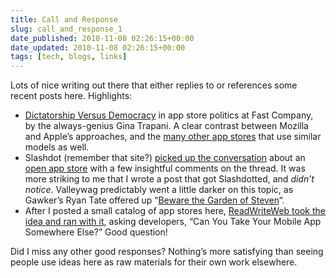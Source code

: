 ```yaml
---
title: Call and Response
slug: call_and_response_1
date_published: 2010-11-08 02:26:15+00:00
date_updated: 2010-11-08 02:26:15+00:00
tags: [tech, blogs, links]
---
```

Lots of nice writing out there that either replies to or references some recent posts here. Highlights:

- [Dictatorship Versus Democracy](http://www.fastcompany.com/1697038/battle-of-the-app-store-models-dictatorship-versus-democracy) in app store politics at Fast Company, by the always-genius Gina Trapani. A clear contrast between Mozilla and Apple’s approaches, and the [many other app stores](/2010/10/20/all_the_app_stores) that use similar models as well.
- Slashdot (remember that site?) [picked up the conversation](http://apple.slashdot.org/story/10/10/22/1931211/Beware-the-Garden-of-Steven) about an [open app store](/2010/10/20/how_to_make_an_open_app_store_on_the_mac) with a few insightful comments on the thread. It was more striking to me that I wrote a post that got Slashdotted, and *didn’t notice*. Valleywag predictably went a little darker on this topic, as Gawker’s Ryan Tate offered up “[Beware the Garden of Steven](http://valleywag.gawker.com/5669083/beware-the-garden-of-steven)“.
- After I posted a small catalog of app stores here, [ReadWriteWeb took the idea and ran with it](http://www.readwriteweb.com/mobile/2010/10/developers-can-you-take-your-mobile-app-somewhere-else.php), asking developers, “Can You Take Your Mobile App Somewhere Else?” Good question!

Did I miss any other good responses? Nothing’s more satisfying than seeing people use ideas here as raw materials for their own work elsewhere.
